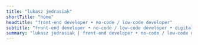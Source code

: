 ```yaml
---
title: "lukasz jedrasiak"
shortTitle: "home"
headtitle: "front-end developer • no-code / low-code developer"
subtitle: "front-end developer • no-code / low-code developer • digital marketing specialist • AI developer"
summary: "lukasz jedrasiak | front-end developer • no-code / low-code developer • digital marketing specialist • AI developer"
---
```

